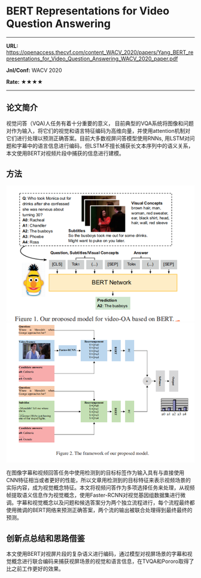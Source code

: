 # BERT Representations for Video Question Answering

---

**URL:** https://openaccess.thecvf.com/content_WACV_2020/papers/Yang_BERT_representations_for_Video_Question_Answering_WACV_2020_paper.pdf

**Jnl/Conf:** WACV 2020

**Rate:** ★★★★

---

## 论文简介
  视觉问答（VQA)人任务有着十分重要的意义， 目前典型的VQA系统将图像和问题对作为输入，将它们的视觉和语言特征编码为高维向量，并使用attention机制对它们进行处理以预测正确答案。目前大多数视屏问答模型使用RNNs, 用LSTM对问题和字幕中的语言信息进行编码，但LSTM不擅长捕获长文本序列中的语义关系，本文使用BERT对视频片段中捕获的信息进行建模。

## 方法

![1](../images/mnie/20210922.1.png)![1](../images/mnie/20210922.2.png)

在图像字幕和视频回答任务中使用检测到的目标标签作为输入具有与直接使用CNN特征相当或者更好的性能，所以文章用检测到的目标特征来表示视频场景的实际内容，成为视觉概念特征。本文将视频问答作为多项选择任务来处理，从视频帧提取语义信息作为视觉概念，使用Faster-RCNN对视觉基因组数据集进行微调。字幕和视觉概念以及问题和候选答案分为两个独立流程进行，每个流程最终都使用微调的BERT网络来预测正确答案，两个流的输出被联合处理得到最终最终的预测。

## 创新点总结和思路借鉴

本文使用BERT对视屏片段的复杂语义进行编码，通过模型对视屏场景的字幕和视觉概念进行联合编码来捕获视屏场景的视觉和语言信息，在TVQA和Pororo取得了比之前工作更好的效果。
